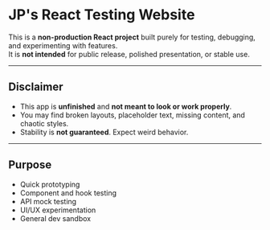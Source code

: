 # JP's React Testing Website

This is a **non-production React project** built purely for testing, debugging, and experimenting with features.  
It is **not intended** for public release, polished presentation, or stable use.

---

## Disclaimer

- This app is **unfinished** and **not meant to look or work properly**.
- You may find broken layouts, placeholder text, missing content, and chaotic styles.
- Stability is **not guaranteed**. Expect weird behavior.

---

## Purpose

- Quick prototyping
- Component and hook testing
- API mock testing
- UI/UX experimentation
- General dev sandbox



